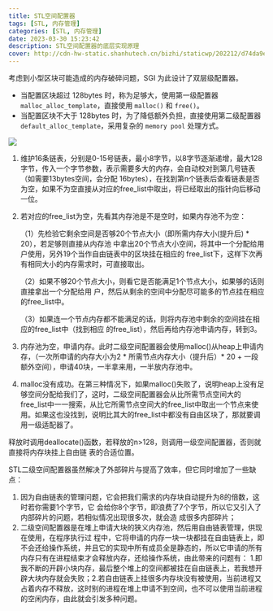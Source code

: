 ```yaml
---
title: STL空间配置器
tags: [STL, 内存管理]
categories: [STL, 内存管理]
date: 2023-03-30 15:23:42
description: STL空间配置器的底层实现原理
cover: http://cdn-hw-static.shanhutech.cn/bizhi/staticwp/202212/d74da9edd43874e8dd4df6b51ba60254--2856100756.jpg
---
```


考虑到小型区块可能造成的内存破碎问题，SGI 为此设计了双层级配置器。

- 当配置区块超过 128bytes 时，称为足够大，使用第一级配置器`malloc_alloc_template`，直接使用 `malloc()` 和 `free()`。 
- 当配置区块不大于 128bytes 时，为了降低额外负担，直接使用第二级配置器`default_alloc_template`，采用复杂的 `memory pool` 处理方式。



![](https://secure2.wostatic.cn/static/kJ9aSyctWvLFAhgXLMune7/image.png?auth_key=1680160993-do9Zj1XDtsurq8YPJ5GeKq-0-ee940ef67ed3a7842e5ed096701f3383)



1. 维护16条链表，分别是0-15号链表，最小8字节，以8字节逐渐递增，最大128字节，传入一个字节参数，表示需要多大的内存，会自动校对到第几号链表（如需要13bytes空间，会分配 16bytes），在找到第n个链表后查看链表是否为空，如果不为空直接从对应的free_list中取出，将已经取出的指针向后移动一位。
2. 若对应的free_list为空，先看其内存池是不是空时，如果内存池不为空： 

    （1）先检验它剩余空间是否够20个节点大小（即所需内存大小(提升后) * 20），若足够则直接从内存池 中拿出20个节点大小空间，将其中一个分配给用户使用，另外19个当作自由链表中的区块挂在相应的 free_list下，这样下次再有相同大小的内存需求时，可直接取出。 

    （2）如果不够20个节点大小，则看它是否能满足1个节点大小，如果够的话则直接拿出一个分配给用 户，然后从剩余的空间中分配尽可能多的节点挂在相应的free_list中。

    （3）如果连一个节点内存都不能满足的话，则将内存池中剩余的空间挂在相应的free_list中（找到相应 的free_list），然后再给内存池申请内存，转到3。
3. 内存池为空，申请内存。此时二级空间配置器会使用malloc()从heap上申请内存，（一次所申请的内存大小为2 * 所需节点内存大小（提升后）* 20 + 一段额外空间），申请40块，一半拿来用，一半放内存池中。
4. malloc没有成功。在第三种情况下，如果malloc()失败了，说明heap上没有足够空间分配给我们了，这时，二级空间配置器会从比所需节点空间大的free_list中一一搜索，从比它所需节点空间大的free_list中取出一个节点来使用。如果这也没找到，说明比其大的free_list中都没有自由区块了，那就要调用一级适配器了。



释放时调用deallocate()函数，若释放的n>128，则调用一级空间配置器，否则就直接将内存块挂上自由链 表的合适位置。 

STL二级空间配置器虽然解决了外部碎片与提高了效率，但它同时增加了一些缺点： 

1. 因为自由链表的管理问题，它会把我们需求的内存块自动提升为8的倍数，这时若你需要1个字节，它 会给你8个字节，即浪费了7个字节，所以它又引入了内部碎片的问题，若相似情况出现很多次，就会造 成很多内部碎片； 
2. 二级空间配置器是在堆上申请大块的狭义内存池，然后用自由链表管理，供现在使用，在程序执行过 程中，它将申请的内存一块一块都挂在自由链表上，即不会还给操作系统，并且它的实现中所有成员全是静态的，所以它申请的所有内存只有在进程结束才会释放内存，还给操作系统，由此带来的问题有： 1.即我不断的开辟小块内存，最后整个堆上的空间都被挂在自由链表上，若我想开辟大块内存就会失败；2.若自由链表上挂很多内存块没有被使用，当前进程又占着内存不释放，这时别的进程在堆上申请不到空间，也不可以使用当前进程的空闲内存，由此就会引发多种问题。